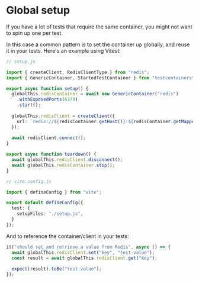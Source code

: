 # Global setup

If you have a lot of tests that require the same container, you might not want to spin up one per test.

In this case a common pattern is to set the container up globally, and reuse it in your tests. Here's an example using Vitest:

```ts
// setup.js

import { createClient, RedisClientType } from "redis";
import { GenericContainer, StartedTestContainer } from "testcontainers";

export async function setup() {
  globalThis.redisContainer = await new GenericContainer("redis")
    .withExposedPorts(6379)
    .start();
  
  globalThis.redisClient = createClient({ 
    url: `redis://${redisContainer.getHost()}:${redisContainer.getMappedPort(6379)}` 
  });
  
  await redisClient.connect();
}

export async function teardown() {
  await globalThis.redisClient.disconnect();
  await globalThis.redisContainer.stop();
}
```

```ts
// vite.config.js

import { defineConfig } from "vite";

export default defineConfig({
  test: {
    setupFiles: "./setup.js",
  }
});
```

And to reference the container/client in your tests:

```ts
it("should set and retrieve a value from Redis", async () => {
  await globalThis.redisClient.set("key", "test-value");
  const result = await globalThis.redisClient.get("key");
  
  expect(result).toBe("test-value");
});
```
